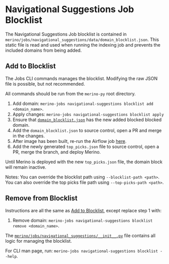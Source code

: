 # Navigational Suggestions Job Blocklist
The Navigational Suggestions Job blocklist is contained in `merino/jobs/navigational_suggestions/data/domain_blocklist.json`.
This static file is read and used when running the indexing job and prevents the included domains from being added.

## Add to Blocklist
The Jobs CLI commands manages the blocklist. Modifying the raw JSON file is possible, but not recommended.

All commands should be run from the `merino-py` root directory.

1. Add domain: `merino-jobs navigational-suggestions blocklist add <domain_name>`.
2. Apply changes: `merino-jobs navigational-suggestions blocklist apply`
3. Ensure that [`domain_blocklist.json`](/merino/jobs/navigational_suggestions/data/domain_blocklist.json) has the new added blocked blocked domain.
4. Add the `domain_blocklist.json` to source control, open a PR and merge in the changes.
5. After image has been built, re-run the Airflow job [here](https://workflow.telemetry.mozilla.org/dags/merino_jobs/graph).
6. Add the newly generated `top_picks.json` file to source control, open a PR, merge the branch, and deploy Merino. 

Until Merino is deployed with the new `top_picks.json` file, the domain block will remain inactive.

Notes: You can override the blocklist path using `--blocklist-path <path>`.
You can also override the top picks file path using `--top-picks-path <path>`.

## Remove from Blocklist
Instructions are all the same as [Add to Blocklist](#Add_to_Blocklist), except replace step 1 with:
1.  Remove domain: `merino-jobs navigational-suggestions blocklist remove <domain_name>`.

The [`merino/jobs/navigational_suggestions/__init__.py`](/merino/jobs/navigational_suggestions/__init__.py) file contains all logic for managing the blocklist.

For CLI man page, run: `merino-jobs navigational-suggestions blocklist --help`.
